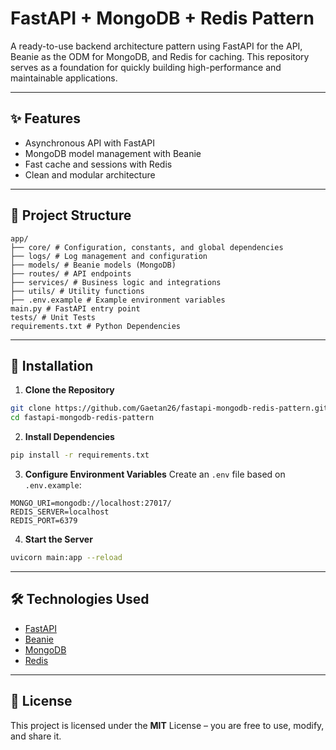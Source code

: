 # FastAPI + MongoDB + Redis Pattern

A ready-to-use backend architecture pattern using FastAPI for the API, Beanie as the ODM for MongoDB, and Redis for caching.
This repository serves as a foundation for quickly building high-performance and maintainable applications.

---

## ✨ Features

- Asynchronous API with FastAPI
- MongoDB model management with Beanie
- Fast cache and sessions with Redis
- Clean and modular architecture

---

## 📂 Project Structure

```
app/
├── core/ # Configuration, constants, and global dependencies
├── logs/ # Log management and configuration
├── models/ # Beanie models (MongoDB)
├── routes/ # API endpoints
├── services/ # Business logic and integrations
├── utils/ # Utility functions
├── .env.example # Example environment variables
main.py # FastAPI entry point
tests/ # Unit Tests
requirements.txt # Python Dependencies
```

---

## 🚀 Installation

1. **Clone the Repository**
```bash
git clone https://github.com/Gaetan26/fastapi-mongodb-redis-pattern.git
cd fastapi-mongodb-redis-pattern
```

2. **Install Dependencies**
```bash
pip install -r requirements.txt
```

3. **Configure Environment Variables**
Create an `.env` file based on `.env.example`:
```env
MONGO_URI=mongodb://localhost:27017/
REDIS_SERVER=localhost
REDIS_PORT=6379
```

4. **Start the Server**
```bash
uvicorn main:app --reload
```

---

## 🛠 Technologies Used

- [FastAPI](https://fastapi.tiangolo.com/)
- [Beanie](https://beanie-odm.dev/)
- [MongoDB](https://www.mongodb.com/)
- [Redis](https://redis.io/)

---

## 📜 License

This project is licensed under the **MIT** License – you are free to use, modify, and share it.
